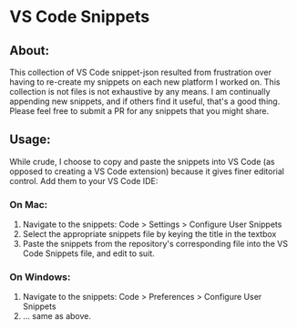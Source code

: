 # VS Code Snippets

## About:
This collection of VS Code snippet-json resulted from frustration over having to re-create my snippets on each new platform I worked on.  This collection is not files is not exhaustive by any means.  I am continually appending new snippets, and if others find it useful, that's a good thing.  Please feel free to submit a PR for any snippets that you might share.

## Usage:
While crude, I choose to copy and paste the snippets into VS Code (as opposed to creating a VS Code extension) because it gives finer editorial control. Add them to your VS Code IDE: 

### On Mac:
1. Navigate to the snippets: Code > Settings > Configure User Snippets
2. Select the appropriate snippets file by keying the title in the textbox
3. Paste the snippets from the repository's corresponding file into the VS Code Snippets file, and edit to suit.

### On Windows:
1. Navigate to the snippets: Code > Preferences > Configure User Snippets
2. ... same as above.



